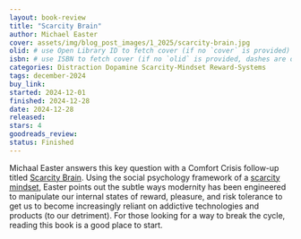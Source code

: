 ```yaml
---
layout: book-review
title: "Scarcity Brain"
author: Michael Easter
cover: assets/img/blog_post_images/1_2025/scarcity-brain.jpg
olid: # use Open Library ID to fetch cover (if no `cover` is provided)
isbn: # use ISBN to fetch cover (if no `olid` is provided, dashes are optional)
categories: Distraction Dopamine Scarcity-Mindset Reward-Systems
tags: december-2024
buy_link:
started: 2024-12-01
finished: 2024-12-28
date: 2024-12-28
released: 
stars: 4
goodreads_review: 
status: Finished
---
```


Michaal Easter answers this key question with a Comfort Crisis follow-up titled [Scarcity Brain](https://www.penguinrandomhouse.com/books/705376/scarcity-brain-by-michael-easter/). Using the social psychology framework of a [scarcity mindset](https://en.wikipedia.org/wiki/Scarcity_(social_psychology)), Easter points out the subtle ways modernity has been engineered to manipulate our internal states of reward, pleasure, and risk tolerance to get us to become increasingly reliant on addictive technologies and products (to our detriment). For those looking for a way to break the cycle, reading this book is a good place to start.